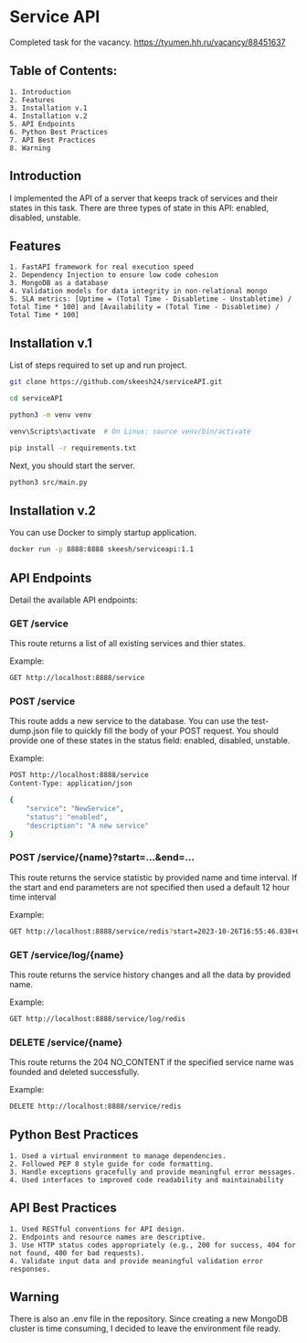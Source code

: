 # Service API

Completed task for the vacancy.
https://tyumen.hh.ru/vacancy/88451637

## Table of Contents:

    1. Introduction
    2. Features
    3. Installation v.1
    4. Installation v.2
    5. API Endpoints
    6. Python Best Practices
    7. API Best Practices
    8. Warning

## Introduction

I implemented the API of a server that keeps track of services and their states in this task. There are three types of state in this API: enabled, disabled, unstable.

## Features

    1. FastAPI framework for real execution speed
    2. Dependency Injection to ensure low code cohesion
    3. MongoDB as a database
    4. Validation models for data integrity in non-relational mongo
    5. SLA metrics: [Uptime = (Total Time - Disabletime - Unstabletime) / Total Time * 100] and [Availability = (Total Time - Disabletime) / Total Time * 100]

## Installation v.1

List of steps required to set up and run project.

```bash
git clone https://github.com/skeesh24/serviceAPI.git

cd serviceAPI

python3 -m venv venv

venv\Scripts\activate  # On Linux: source venv/bin/activate

pip install -r requirements.txt
```

Next, you should start the server.

```bash
python3 src/main.py
```

## Installation v.2

You can use Docker to simply startup application.

```bash
docker run -p 8888:8888 skeesh/serviceapi:1.1
```

## API Endpoints

Detail the available API endpoints:

### GET /service

This route returns a list of all existing services and thier states.

Example:

```bash
GET http://localhost:8888/service
```

### POST /service

This route adds a new service to the database. You can use the test-dump.json file to quickly fill the body of your POST request.
You should provide one of these states in the status field: enabled, disabled, unstable.

Example:

```bash
POST http://localhost:8888/service
Content-Type: application/json

{
    "service": "NewService",
    "status": "enabled",
    "description": "A new service"
}
```

### POST /service/{name}?start=...&end=...

This route returns the service statistic by provided name and time interval.
If the start and end parameters are not specified then used a default 12 hour time interval

Example:

```bash
GET http://localhost:8888/service/redis?start=2023-10-26T16:55:46.838+00:00&end=2023-10-26T04:55:46.838+00:00
```

### GET /service/log/{name}

This route returns the service history changes and all the data by provided name.

Example:

```bash
GET http://localhost:8888/service/log/redis
```

### DELETE /service/{name}

This route returns the 204 NO_CONTENT if the specified service name was founded and deleted successfully.

Example:

```bash
DELETE http://localhost:8888/service/redis
```

## Python Best Practices

    1. Used a virtual environment to manage dependencies.
    2. Followed PEP 8 style guide for code formatting.
    3. Handle exceptions gracefully and provide meaningful error messages.
    4. Used interfaces to improved code readability and maintainability

## API Best Practices

    1. Used RESTful conventions for API design.
    2. Endpoints and resource names are descriptive.
    3. Use HTTP status codes appropriately (e.g., 200 for success, 404 for not found, 400 for bad requests).
    4. Validate input data and provide meaningful validation error responses.

## Warning

There is also an .env file in the repository.
Since creating a new MongoDB cluster is time consuming, I decided to leave the environment file ready.
